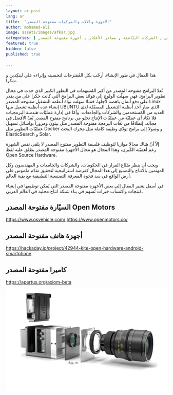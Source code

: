 ```yaml
---
layout: ar-post
lang: ar
title:  "الأجهزة والآلات والمركبات مفتوحة المصدر"
author: mohamed-ali
image: assets/images/afkar.jpg
categories: [ العالم العربي , الشركات النّاشئة , مصادر الأفكار , أجهزة مفتوحة المصدر ]
featured: true
hidden: false
published: true

---
```


<div markdown="1" class="callout callout-warning">

هذا المقال في طور الإنشاء. أرحّب بكل المُقترحات لتحسينه وإثراءه على لينكِدين و شكرا.
</div>

تُعدّ البرامج مفتوحة المصدر من أكبر المُسهمات في التطور الكبير الذي حدث في مجال تطوير البرامج.
فهي سهلّت الولوج إلى فوائد بعض البرامج التي كانت حكرا على من يقدر على دفع أثمان باهضة لأجلها،
فمثلا سهلت نواة أنظمة التشغيل مفتوحة المصدر Linux إنشاء عدة أنظمة تشغيل منها UBUNTU
الذي صار أحد أنظمة التشغيل المفضّلة لدى العديد من المُستخدمين والشركات والجامعات.
وأمّا في إدارة عمليّات هندسة البرمجيات فلا تكاد أي عمليّة من عمليّات الإنتاج تخلو من برنامج مفتوح المصدر يُعدّ الأفضل في مجاله، إنطلاقًا
من لغات البرمجة مفتوحة المصدر مثل بيثون ومرورا بواسائل تسهيل عمليّات التطوير مثل Docker و وصولا إلى برامج تؤدّي وظيفة كاملة مثل محرك البحث ElasticSearch و Solar.

إلاّ أنّ هناك مجالا موازيا لتوظيف فلسفة التطوير مفتوح المصدر لا يلقى نفس الشهرة رغم أهميّته الكُبرى، وهذا المجال هو مجال الأجهزة مفتوحة المصدر يطلق عليه لفظ Open Source Hardware.

ويجب أن ينظر صُنّاع القرار في الحكومات، والشركات والجامعات و المهندسون وكل المهتمين بالانتاج والتصنيع إلى هذا المجال كفرضة استراتيجية لتحقيق تقدّم ملموس على أرض الواقع في سد فجوة المعرفة التصنيعية التطبيقية
مع بقية العالم. 

في أسفل يشير المقال إلى بعض الأجهزة مفتوحة المصدر التي يُمكن توظيفها في إنشاء مُنتجات واكتساب خبرات تُسهم في بناء شبكة انتاج محلية في العالم العربي.

## السيّارة مفتوحة المصدر Open Motors

https://www.osvehicle.com/
https://www.openmotors.co/

## أجهزة هاتف مفتوحة المصدر

https://hackaday.io/project/42944-kite-open-hardware-android-smartphone

## كاميرا مفتوحة المصدر

https://apertus.org/axiom-beta

<img class="img-fluid" src="/assets/images/axiom-gamma-camera.png" alt="تصوّر لأجزاء الكاميرا مفتوحة المصدر أكسيوم">
